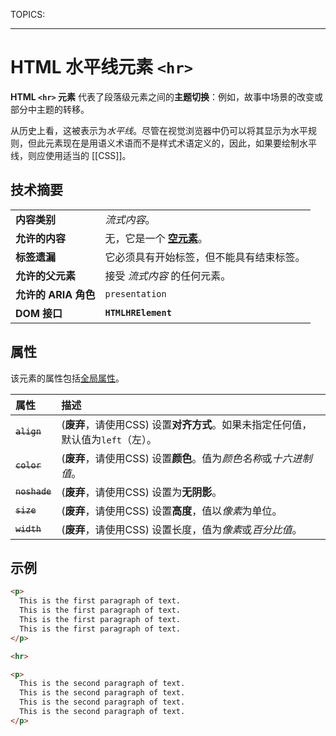 TOPICS: <hr>

# HTML 水平线元素 `<hr>`

**HTML `<hr>` 元素** 代表了段落级元素之间的**主题切换**：例如，故事中场景的改变或部分中主题的转移。

从历史上看，这被表示为*水平线*。尽管在视觉浏览器中仍可以将其显示为水平规则，但此元素现在是用语义术语而不是样式术语定义的，因此，如果要绘制水平线，则应使用适当的 [[CSS]]。

## 技术摘要

|  |  |
| :-- | :-- |
| **内容类别** | *流式内容*。 |
| **允许的内容** | 无，它是一个 **[空元素](/zh-hans/glossary/empty_element)**。 |
| **标签遗漏** | 它必须具有开始标签，但不能具有结束标签。 |
| **允许的父元素** | 接受 *流式内容* 的任何元素。|
| **允许的 ARIA 角色** | `presentation` |
| **DOM 接口** | **`HTMLHRElement`** |

## 属性

该元素的属性包括[全局属性](/zh-hans/webfrontend/HTML_Global_Attributes)。

| 属性 | 描述 |
| :-- | :-- |
| ~~`align`~~ | (**废弃**，请使用CSS) 设置**对齐方式**。如果未指定任何值，默认值为`left`（左）。|
| ~~`color`~~ | (**废弃**，请使用CSS) 设置**颜色**。值为*颜色名称*或*十六进制值*。|
| ~~`noshade`~~ | (**废弃**，请使用CSS) 设置为**无阴影**。|
| ~~`size`~~ | (**废弃**，请使用CSS) 设置**高度**，值以*像素*为单位。|
| ~~`width`~~ | (**废弃**，请使用CSS) 设置长度，值为*像素*或*百分比值*。|

## 示例

```html
<p>
  This is the first paragraph of text.
  This is the first paragraph of text.
  This is the first paragraph of text.
  This is the first paragraph of text.
</p>

<hr>

<p>
  This is the second paragraph of text.
  This is the second paragraph of text.
  This is the second paragraph of text.
  This is the second paragraph of text.
</p>
```
